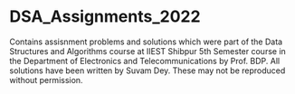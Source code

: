 # DSA_Assignments_2022
Contains assisnment problems and solutions which were part of the Data Structures and Algorithms course at IIEST Shibpur 5th Semester course in the Department of Electronics and Telecommunications by Prof. BDP. All solutions have been written by Suvam Dey. These may not be reproduced without permission.
